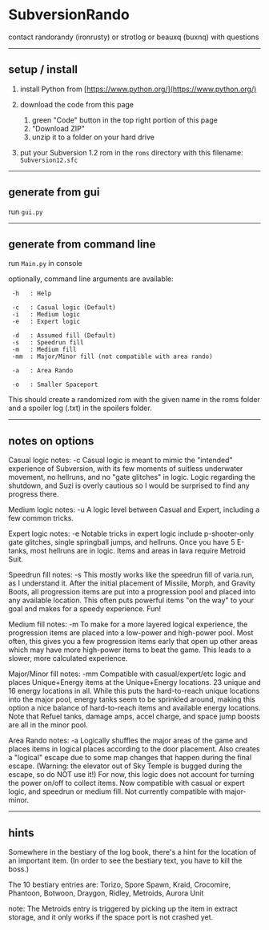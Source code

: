 # SubversionRando

contact randorandy (ironrusty) or strotlog or beauxq (buxnq) with questions

---

## setup / install

1. install Python from [https://www.python.org/](https://www.python.org/)

2. download the code from this page
   1. green "Code" button in the top right portion of this page
   2. "Download ZIP"
   3. unzip it to a folder on your hard drive

3. put your Subversion 1.2 rom in the `roms` directory with this filename: `Subversion12.sfc`

---

## generate from gui

run `gui.py`

---

## generate from command line

run `Main.py` in console

optionally, command line arguments are available:
```
 -h   : Help

 -c   : Casual logic (Default)
 -i   : Medium logic
 -e   : Expert logic

 -d   : Assumed fill (Default)
 -s   : Speedrun fill
 -m   : Medium fill
 -mm  : Major/Minor fill (not compatible with area rando)

 -a   : Area Rando

 -o   : Smaller Spaceport
```

This should create a randomized rom with the given name in the roms folder and a spoiler log (.txt) in the spoilers folder.

---

## notes on options

Casual logic notes: -c
Casual logic is meant to mimic the "intended" experience of Subversion, with its few moments of suitless underwater movement, no hellruns, and no "gate glitches" in logic. Logic regarding the shutdown, and Suzi is overly cautious so I would be surprised to find any progress there.

Medium logic notes: -u
A logic level between Casual and Expert, including a few common tricks.

Expert logic notes: -e
Notable tricks in expert logic include p-shooter-only gate glitches, single springball jumps, and hellruns. Once you have 5 E-tanks, most hellruns are in logic. Items and areas in lava require Metroid Suit.

Speedrun fill notes: -s
This mostly works like the speedrun fill of varia.run, as I understand it. After the initial placement of Missile, Morph, and Gravity Boots, all progression items are put into a progression pool and placed into any available location. This often puts powerful items "on the way" to your goal and makes for a speedy experience. Fun!

Medium fill notes: -m
To make for a more layered logical experience, the progression items are placed into a low-power and high-power pool. Most often, this gives you a few progression items early that open up other areas which may have more high-power items to beat the game. This leads to a slower, more calculated experience.

Major/Minor fill notes: -mm
Compatible with casual/expert/etc logic and places Unique+Energy items at the Unique+Energy locations. 23 unique and 16 energy locations in all. While this puts the hard-to-reach unique locations into the major pool, energy tanks seem to be sprinkled around, making this option a nice balance of hard-to-reach items and available energy locations. Note that Refuel tanks, damage amps, accel charge, and space jump boosts are all in the minor pool.

Area Rando notes: -a
Logically shuffles the major areas of the game and places items in logical places according to the door placement. Also creates a "logical" escape due to some map changes that happen during the final escape. (Warning: the elevator out of Sky Temple is bugged during the escape, so do NOT use it!) For now, this logic does not account for turning the power on/off to collect items. Now compatible with casual or expert logic, and speedrun or medium fill. Not currently compatible with major-minor.

---

## hints

Somewhere in the bestiary of the log book, there's a hint for the location of an important item.
(In order to see the bestiary text, you have to kill the boss.)

The 10 bestiary entries are: Torizo, Spore Spawn, Kraid, Crocomire, Phantoon, Botwoon, Draygon, Ridley, Metroids, Aurora Unit

note: The Metroids entry is triggered by picking up the item in extract storage, and it only works if the space port is not crashed yet.
